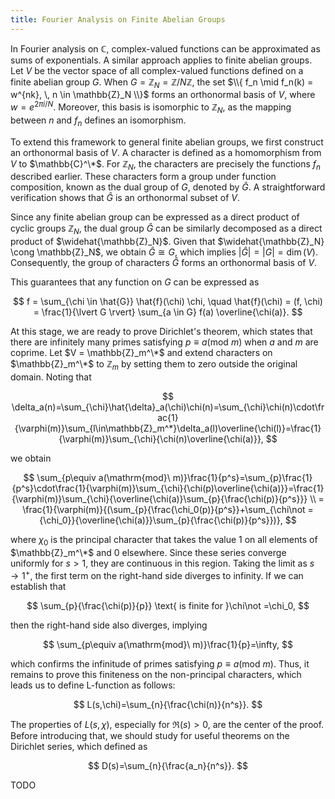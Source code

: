 ```yaml
---
title: Fourier Analysis on Finite Abelian Groups
---
```


In Fourier analysis on $\mathbb{C}$, complex-valued functions can be approximated as sums of exponentials. A similar approach applies to finite abelian groups. Let $V$ be the vector space of all complex-valued functions defined on a finite abelian group $G$. When $G = \mathbb{Z}_N = \mathbb{Z}/N\mathbb{Z}$, the set $\\{ f_n \mid f_n(k) = w^{nk}, \, n \in \mathbb{Z}_N \\}$ forms an orthonormal basis of $V$, where $w = e^{2\pi i / N}$. Moreover, this basis is isomorphic to $\mathbb{Z}_N$, as the mapping between $n$ and $f_n$ defines an isomorphism.

To extend this framework to general finite abelian groups, we first construct an orthonormal basis of $V$. A character is defined as a homomorphism from $V$ to $\mathbb{C}^\*$. For $\mathbb{Z}_N$, the characters are precisely the functions $f_n$ described earlier. These characters form a group under function composition, known as the dual group of $G$, denoted by $\hat{G}$. A straightforward verification shows that $\hat{G}$ is an orthonormal subset of $V$.  

Since any finite abelian group can be expressed as a direct product of cyclic groups $\mathbb{Z}_N$, the dual group $\hat{G}$ can be similarly decomposed as a direct product of $\widehat{\mathbb{Z}_N}$. Given that $\widehat{\mathbb{Z}_N} \cong \mathbb{Z}_N$, we obtain $\hat{G} \cong G$, which implies $\lvert \hat{G} \rvert = \lvert G \rvert = \dim(V)$. Consequently, the group of characters $\hat{G}$ forms an orthonormal basis of $V$.  

This guarantees that any function on $G$ can be expressed as  

$$
f = \sum_{\chi \in \hat{G}} \hat{f}(\chi) \chi, \quad \hat{f}(\chi) = (f, \chi) = \frac{1}{\lvert G \rvert} \sum_{a \in G} f(a) \overline{\chi(a)}.
$$  

At this stage, we are ready to prove Dirichlet's theorem, which states that there are infinitely many primes satisfying $p\equiv a(\mathrm{mod}\ m)$ when $a$ and $m$ are coprime. Let $V = \mathbb{Z}_m^\*$ and extend characters on $\mathbb{Z}_m^\*$ to $\mathbb{Z}_m$ by setting them to zero outside the original domain. Noting that

$$
\delta_a(n)=\sum_{\chi}\hat{\delta}_a(\chi)\chi(n)=\sum_{\chi}\chi(n)\cdot\frac{1}{\varphi(m)}\sum_{l\in\mathbb{Z}_m^*}\delta_a(l)\overline{\chi(l)}=\frac{1}{\varphi(m)}\sum_{\chi}{\chi(n)\overline{\chi(a)}},
$$

we obtain

$$
\sum_{p\equiv a(\mathrm{mod}\ m)}\frac{1}{p^s}=\sum_{p}\frac{1}{p^s}\cdot\frac{1}{\varphi(m)}\sum_{\chi}{\chi(p)\overline{\chi(a)}}=\frac{1}{\varphi(m)}\sum_{\chi}{\overline{\chi(a)}\sum_{p}{\frac{\chi(p)}{p^s}}} \\
= \frac{1}{\varphi(m)}{(\sum_{p}{\frac{\chi_0(p)}{p^s}}+\sum_{\chi\not ={\chi_0}}{\overline{\chi(a)}}\sum_{p}{\frac{\chi(p)}{p^s}})},
$$

where $\chi_0$ is the principal character that takes the value 1 on all elements of $\mathbb{Z}_m^\*$ and 0 elsewhere. Since these series converge uniformly for $s>1$, they are continuous in this region. Taking the limit as $s\rightarrow1^+$, the first term on the right-hand side diverges to infinity. If we can establish that

$$
\sum_{p}{\frac{\chi(p)}{p}} \text{ is finite for }\chi\not =\chi_0,
$$

then the right-hand side also diverges, implying

$$
\sum_{p\equiv a(\mathrm{mod}\ m)}\frac{1}{p}=\infty,
$$

which confirms the infinitude of primes satisfying $p\equiv a(\mathrm{mod}\ m)$. Thus, it remains to prove this finiteness on the non-principal characters, which leads us to define L-function as follows:

$$
L(s,\chi)=\sum_{n}{\frac{\chi(n)}{n^s}}.
$$

The properties of $L(s,\chi)$, especially for $\Re(s)>0$, are the center of the proof. Before introducing that, we should study for useful theorems on the Dirichlet series, which defined as

$$
D(s)=\sum_{n}{\frac{a_n}{n^s}}.
$$

TODO